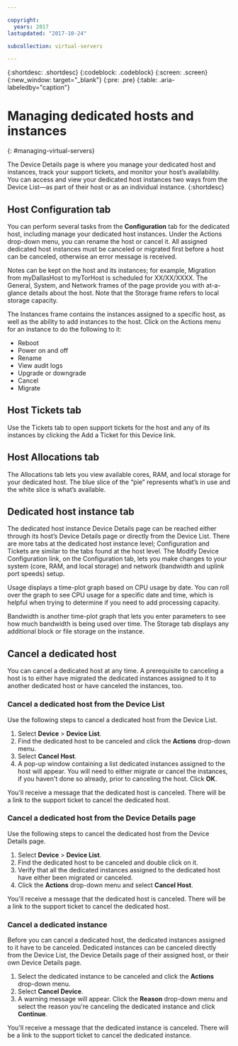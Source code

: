 ```yaml
---

copyright:
  years: 2017
lastupdated: "2017-10-24"

subcollection: virtual-servers

---
```


{:shortdesc: .shortdesc}
{:codeblock: .codeblock}
{:screen: .screen}
{:new_window: target="_blank"}
{:pre: .pre}
{:table: .aria-labeledby="caption"}

# Managing dedicated hosts and instances
{: #managing-virtual-servers}

The Device Details page is where you manage your dedicated host and instances, track your support tickets, and monitor your host’s availability. You can access and view your dedicated host instances two ways from the Device List—as part of their host or as an individual instance.
{:shortdesc}

## Host Configuration tab
You can perform several tasks from the **Configuration** tab for the dedicated host, including manage your dedicated host instances. Under the Actions drop-down menu, you can rename the host or cancel it. All assigned dedicated host instances must be canceled or migrated first before a host can be canceled, otherwise an error message is received.

Notes can be kept on the host and its instances; for example, Migration from myDallasHost to myTorHost is scheduled for XX/XX/XXXX. The General, System, and Network frames of the page provide you with at-a-glance details about the host. Note that the Storage frame refers to local storage capacity.

The Instances frame contains the instances assigned to a specific host, as well as the ability to add instances to the host. Click on the Actions menu for an instance to do the following to it:

* Reboot
* Power on and off
* Rename
*	View audit logs
*	Upgrade or downgrade
*	Cancel
*	Migrate

## Host Tickets tab
Use the Tickets tab to open support tickets for the host and any of its instances by clicking the Add a Ticket for this Device link.

## Host Allocations tab
The Allocations tab lets you view available cores, RAM, and local storage for your dedicated host. The blue slice of the “pie” represents what’s in use and the white slice is what’s available.

## Dedicated host instance tab
The dedicated host instance Device Details page can be reached either through its host’s Device Details page or directly from the Device List. There are more tabs at the dedicated host instance level; Configuration and Tickets are similar to the tabs found at the host level. The Modify Device Configuration link, on the Configuration tab, lets you make changes to your system (core, RAM, and local storage) and network (bandwidth and uplink port speeds) setup.

Usage displays a time-plot graph based on CPU usage by date. You can roll over the graph to see CPU usage for a specific date and time, which is helpful when trying to determine if you need to add processing capacity.

Bandwidth is another time-plot graph that lets you enter parameters to see how much bandwidth is being used over time. The Storage tab displays any additional block or file storage on the instance.

## Cancel a dedicated host
You can cancel a dedicated host at any time. A prerequisite to canceling a host is to either have migrated the dedicated instances assigned to it to another dedicated host or have canceled the instances, too.
### Cancel a dedicated host from the Device List
Use the following steps to cancel a dedicated host from the Device List.

1. Select **Device** > **Device List**.
2. Find the dedicated host to be canceled and click the **Actions** drop-down menu.
3. Select **Cancel Host**.
4. A pop-up window containing a list dedicated instances assigned to the host will appear. You will need to either migrate or cancel the instances, if you haven't done so already, prior to canceling the host. Click **OK**.

You'll receive a message that the dedicated host is canceled. There will be a link to the support ticket to cancel the dedicated host.
### Cancel a dedicated host from the Device Details page
Use the following steps to cancel the dedicated host from the Device Details page.

1. Select **Device** > **Device List**.
2. Find the dedicated host to be canceled and double click on it.
3. Verify that all the dedicated instances assigned to the dedicated host have either been migrated or canceled.
4. Click the **Actions** drop-down menu and select **Cancel Host**.

You'll receive a message that the dedicated host is canceled. There will be a link to the support ticket to cancel the dedicated host.

### Cancel a dedicated instance

Before you can cancel a dedicated host, the dedicated instances assigned to it have to be canceled. Dedicated instances can be canceled directly from the Device List, the Device Details page of their assigned host, or their own Device Details page.

1. Select the dedicated instance to be canceled and click the **Actions** drop-down menu.
2. Select **Cancel Device**.
3. A warning message will appear. Click the **Reason** drop-down menu and select the reason you're canceling the dedicated instance and click **Continue**.

You'll receive a message that the dedicated instance is canceled. There will be a link to the support ticket to cancel the dedicated instance.
